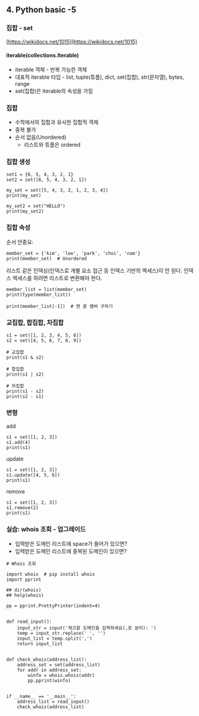 ## 4. Python basic -5

### 집합 - set
[https://wikidocs.net/1015](https://wikidocs.net/1015)

#### iterable(collections.Iterable)

* iterable 객체 - 반복 가능한 객체
* 대표적 iterable 타입 - list, tuple(튜플), dict, set(집합), str(문자열), bytes, range
* set(집합)은 iterable의 속성을 가짐

### 집합

* 수학에서의 집합과 유사한 집합적 객체
* 중복 불가
* 순서 없음(Unordered)
  * 리스트와 튜플은 ordered

### 집합 생성

```
set1 = {6, 5, 4, 3, 2, 1}
set2 = set([6, 5, 4, 3, 2, 1])
```

```
my_set = set([5, 4, 3, 2, 1, 2, 3, 4])
print(my_set)
```

```
my_set2 = set("HELLO")
print(my_set2)
```

### 집합 속성

순서 안중요: 

```
member_set = {'kim', 'lee', 'park', 'choi', 'nam'}
print(member_set)  # Unordered
```

리스트 같은 인덱싱(인덱스로 개별 요소 접근 등 인덱스 기반의 액세스)이 안 된다. 인덱스 액세스를 하려면 리스트로 변환해야 한다.

```
member_list = list(member_set)
print(type(member_list))

print(member_list[-1])  # 맨 끝 멤버 구하기

```

### 교집합, 합집합, 차집합

```
s1 = set([1, 2, 3, 4, 5, 6])
s2 = set([4, 5, 6, 7, 8, 9])

# 교집합
print(s1 & s2)

# 합집합
print(s1 | s2)

# 차집합
print(s1 - s2)
print(s2 - s1)
```

### 변형

add

```
s1 = set([1, 2, 3])
s1.add(4)
print(s1)
```

update

```
s1 = set([1, 2, 3])
s1.update([4, 5, 6])
print(s1)
```

remove

```
s1 = set([1, 2, 3])
s1.remove(2)
print(s1)
```

### 실습: whois 조회 - 업그레이드

* 입력받은 도메인 리스트에 space가 들어가 있으면?
* 입력받은 도메인 리스트에 중복된 도메인이 있으면?

```
# Whois 조회

import whois  # pip install whois
import pprint

## dir(whois)
## help(whois)

pp = pprint.PrettyPrinter(indent=4)


def read_input():
    input_str = input('체크할 도메인을 입력하세요(,로 분리): ')
    temp = input_str.replace(' ', '')
    input_list = temp.split(',')
    return input_list


def check_whois(address_list):
    address_set = set(address_list)
    for addr in address_set:
        winfo = whois.whois(addr)
        pp.pprint(winfo)


if __name__ == '__main__':
    address_list = read_input()
    check_whois(address_list)

```